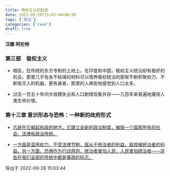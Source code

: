 ```yaml
---
title: 极权主义的起源
date: 2022-09-28T15:03:44+08:00
tags: ['政治']
categories: ['read']
draft: true
---
```


**汉娜·阿伦特**

### 第三部　极权主义

* 相反，在传统的东方专制的土地上。在印度和中国，极权主义统治却有极好的机会，那里几乎有永不枯竭的材料可以喂养极权统治的那架不断积聚权力、不断毁灭人的机器，更有甚者，那里的人典型地感觉到人口太多。

* 过去一百五十年间大规模失业和人口剧增现象并存——几百年来普遍地蔑视人类生命价值。


### 第十三章 意识形态与恐怖：一种新的政府形式

* [凡是在它崛起执政的地方，它建立全新的政治制度，摧毁一个国家所有的社会、法律和政治传统。]()

* [一方面是滥用权力，不受法律节制，屈从于统治者的利益，敌视被统治者的利益，另一方面，恐惧作为行动原则、统治者害怕人民，人民害怕统治者——这些在我们全部的传统中都是暴政的标志。]()

导出于 2022-09-28 15:03:44

